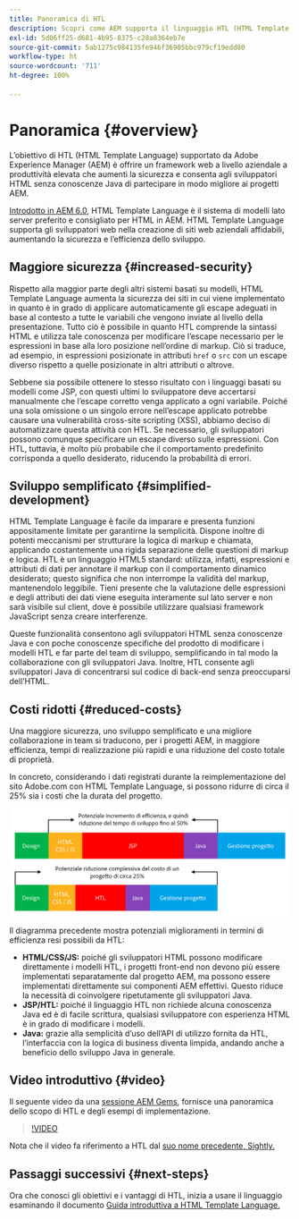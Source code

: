 ```yaml
---
title: Panoramica di HTL
description: Scopri come AEM supporta il linguaggio HTL (HTML Template Language) per offrire un framework web a livello aziendale produttivo che aumenti la sicurezza e consenta agli sviluppatori HTML senza conoscenze Java di partecipare meglio ai progetti AEM.
exl-id: 5d06ff25-d681-4b95-8375-c28a8364eb7e
source-git-commit: 5ab1275c984135fe946f36905bbc979cf19edd80
workflow-type: ht
source-wordcount: '711'
ht-degree: 100%

---
```



# Panoramica {#overview}

L’obiettivo di HTL (HTML Template Language) supportato da Adobe Experience Manager (AEM) è offrire un framework web a livello aziendale a produttività elevata che aumenti la sicurezza e consenta agli sviluppatori HTML senza conoscenze Java di partecipare in modo migliore ai progetti AEM.

[Introdotto in AEM 6.0](history.md), HTML Template Language è il sistema di modelli lato server preferito e consigliato per HTML in AEM. HTML Template Language supporta gli sviluppatori web nella creazione di siti web aziendali affidabili, aumentando la sicurezza e l’efficienza dello sviluppo.

## Maggiore sicurezza {#increased-security}

Rispetto alla maggior parte degli altri sistemi basati su modelli, HTML Template Language aumenta la sicurezza dei siti in cui viene implementato in quanto è in grado di applicare automaticamente gli escape adeguati in base al contesto a tutte le variabili che vengono inviate al livello della presentazione. Tutto ciò è possibile in quanto HTL comprende la sintassi HTML e utilizza tale conoscenza per modificare l’escape necessario per le espressioni in base alla loro posizione nell’ordine di markup. Ciò si traduce, ad esempio, in espressioni posizionate in attributi `href` o `src` con un escape diverso rispetto a quelle posizionate in altri attributi o altrove.

Sebbene sia possibile ottenere lo stesso risultato con i linguaggi basati su modelli come JSP, con questi ultimi lo sviluppatore deve accertarsi manualmente che l’escape corretto venga applicato a ogni variabile. Poiché una sola omissione o un singolo errore nell’escape applicato potrebbe causare una vulnerabilità cross-site scripting (XSS), abbiamo deciso di automatizzare questa attività con HTL. Se necessario, gli sviluppatori possono comunque specificare un escape diverso sulle espressioni. Con HTL, tuttavia, è molto più probabile che il comportamento predefinito corrisponda a quello desiderato, riducendo la probabilità di errori.

## Sviluppo semplificato {#simplified-development}

HTML Template Language è facile da imparare e presenta funzioni appositamente limitate per garantirne la semplicità. Dispone inoltre di potenti meccanismi per strutturare la logica di markup e chiamata, applicando costantemente una rigida separazione delle questioni di markup e logica. HTL è un linguaggio HTML5 standard: utilizza, infatti, espressioni e attributi di dati per annotare il markup con il comportamento dinamico desiderato; questo significa che non interrompe la validità del markup, mantenendolo leggibile. Tieni presente che la valutazione delle espressioni e degli attributi dei dati viene eseguita interamente sul lato server e non sarà visibile sul client, dove è possibile utilizzare qualsiasi framework JavaScript senza creare interferenze.

Queste funzionalità consentono agli sviluppatori HTML senza conoscenze Java e con poche conoscenze specifiche del prodotto di modificare i modelli HTL e far parte del team di sviluppo, semplificando in tal modo la collaborazione con gli sviluppatori Java. Inoltre, HTL consente agli sviluppatori Java di concentrarsi sul codice di back-end senza preoccuparsi dell’HTML.

## Costi ridotti {#reduced-costs}

Una maggiore sicurezza, uno sviluppo semplificato e una migliore collaborazione in team si traducono, per i progetti AEM, in maggiore efficienza, tempi di realizzazione più rapidi e una riduzione del costo totale di proprietà.

In concreto, considerando i dati registrati durante la reimplementazione del sito Adobe.com con HTML Template Language, si possono ridurre di circa il 25% sia i costi che la durata del progetto.

![Aumento dell’efficienza e riduzione dei costi](assets/chlimage_1.png)

Il diagramma precedente mostra potenziali miglioramenti in termini di efficienza resi possibili da HTL:

* **HTML/CSS/JS:** poiché gli sviluppatori HTML possono modificare direttamente i modelli HTL, i progetti front-end non devono più essere implementati separatamente dal progetto AEM, ma possono essere implementati direttamente sui componenti AEM effettivi. Questo riduce la necessità di coinvolgere ripetutamente gli sviluppatori Java.
* **JSP/HTL:** poiché il linguaggio HTL non richiede alcuna conoscenza Java ed è di facile scrittura, qualsiasi sviluppatore con esperienza HTML è in grado di modificare i modelli.
* **Java:** grazie alla semplicità d’uso dell’API di utilizzo fornita da HTL, l’interfaccia con la logica di business diventa limpida, andando anche a beneficio dello sviluppo Java in generale.

## Video introduttivo {#video}

Il seguente video da una [sessione AEM Gems](https://experienceleague.adobe.com/docs/experience-manager-gems-events/gems/gems2014/aem-introduction-to-htl.html?lang=it), fornisce una panoramica dello scopo di HTL e degli esempi di implementazione.

>[!VIDEO](https://video.tv.adobe.com/v/19504/?quality=9)

Nota che il video fa riferimento a HTL dal [suo nome precedente, Sightly.](history.md)

## Passaggi successivi {#next-steps}

Ora che conosci gli obiettivi e i vantaggi di HTL, inizia a usare il linguaggio esaminando il documento [Guida introduttiva a HTML Template Language.](getting-started.md)
